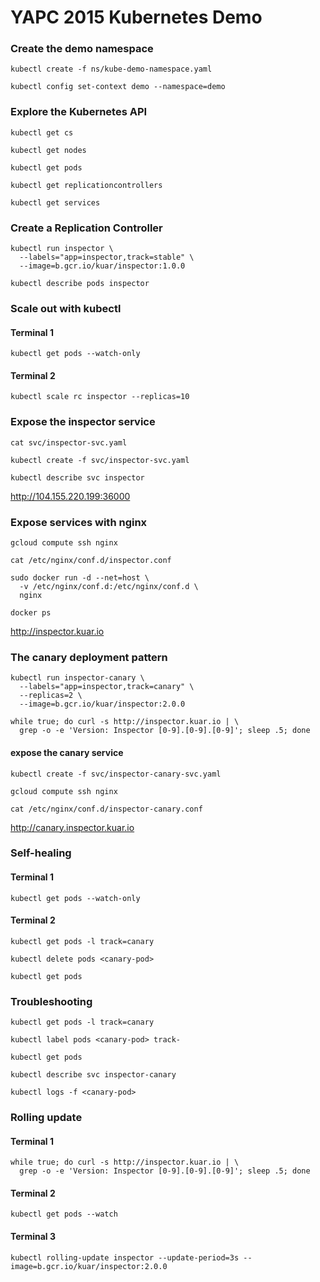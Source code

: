 # YAPC 2015 Kubernetes Demo

### Create the demo namespace

```
kubectl create -f ns/kube-demo-namespace.yaml 
```
```
kubectl config set-context demo --namespace=demo
```

### Explore the Kubernetes API

```
kubectl get cs
```

```
kubectl get nodes
```

```
kubectl get pods
```

```
kubectl get replicationcontrollers
```

```
kubectl get services
```

### Create a Replication Controller

```
kubectl run inspector \
  --labels="app=inspector,track=stable" \
  --image=b.gcr.io/kuar/inspector:1.0.0
```

```
kubectl describe pods inspector
```

### Scale out with kubectl

#### Terminal 1

```
kubectl get pods --watch-only
```

#### Terminal 2

```
kubectl scale rc inspector --replicas=10
```

### Expose the inspector service

```
cat svc/inspector-svc.yaml
```

```
kubectl create -f svc/inspector-svc.yaml
```

```
kubectl describe svc inspector
```

http://104.155.220.199:36000

### Expose services with nginx

```
gcloud compute ssh nginx
```

```
cat /etc/nginx/conf.d/inspector.conf
```

```
sudo docker run -d --net=host \
  -v /etc/nginx/conf.d:/etc/nginx/conf.d \
  nginx
```

```
docker ps
```

http://inspector.kuar.io

### The canary deployment pattern

```
kubectl run inspector-canary \
  --labels="app=inspector,track=canary" \
  --replicas=2 \
  --image=b.gcr.io/kuar/inspector:2.0.0
```

```
while true; do curl -s http://inspector.kuar.io | \
  grep -o -e 'Version: Inspector [0-9].[0-9].[0-9]'; sleep .5; done
```

#### expose the canary service

```
kubectl create -f svc/inspector-canary-svc.yaml
```

```
gcloud compute ssh nginx
```

```
cat /etc/nginx/conf.d/inspector-canary.conf
```

http://canary.inspector.kuar.io

### Self-healing

#### Terminal 1

```
kubectl get pods --watch-only
```

#### Terminal 2

```
kubectl get pods -l track=canary
```

```
kubectl delete pods <canary-pod>
```

```
kubectl get pods
```

### Troubleshooting

```
kubectl get pods -l track=canary
```

```
kubectl label pods <canary-pod> track-
```

```
kubectl get pods
```

```
kubectl describe svc inspector-canary
```

```
kubectl logs -f <canary-pod>
```

### Rolling update

#### Terminal 1

```
while true; do curl -s http://inspector.kuar.io | \
  grep -o -e 'Version: Inspector [0-9].[0-9].[0-9]'; sleep .5; done
```

#### Terminal 2

```
kubectl get pods --watch
```

#### Terminal 3

```
kubectl rolling-update inspector --update-period=3s --image=b.gcr.io/kuar/inspector:2.0.0
```
